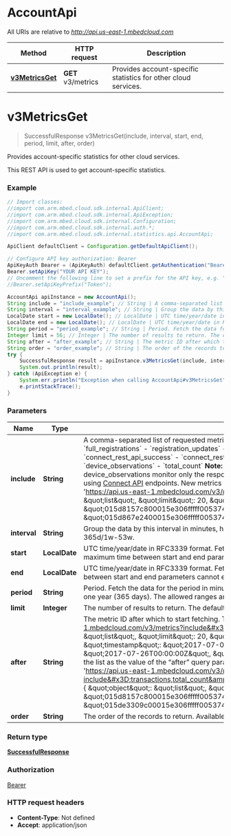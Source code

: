 # AccountApi

All URIs are relative to *http://api.us-east-1.mbedcloud.com*

Method | HTTP request | Description
------------- | ------------- | -------------
[**v3MetricsGet**](AccountApi.md#v3MetricsGet) | **GET** v3/metrics | Provides account-specific statistics for other cloud services.


<a name="v3MetricsGet"></a>
# **v3MetricsGet**
> SuccessfulResponse v3MetricsGet(include, interval, start, end, period, limit, after, order)

Provides account-specific statistics for other cloud services.

This REST API is used to get account-specific statistics.

### Example
```java
// Import classes:
//import com.arm.mbed.cloud.sdk.internal.ApiClient;
//import com.arm.mbed.cloud.sdk.internal.ApiException;
//import com.arm.mbed.cloud.sdk.internal.Configuration;
//import com.arm.mbed.cloud.sdk.internal.auth.*;
//import com.arm.mbed.cloud.sdk.internal.statistics.api.AccountApi;

ApiClient defaultClient = Configuration.getDefaultApiClient();

// Configure API key authorization: Bearer
ApiKeyAuth Bearer = (ApiKeyAuth) defaultClient.getAuthentication("Bearer");
Bearer.setApiKey("YOUR API KEY");
// Uncomment the following line to set a prefix for the API key, e.g. "Token" (defaults to null)
//Bearer.setApiKeyPrefix("Token");

AccountApi apiInstance = new AccountApi();
String include = "include_example"; // String | A comma-separated list of requested metrics and total_count (if included, the response will contain total_count to specify the total number of records available). Supported values are:  - `transactions` - `full_registrations` - `registration_updates` - `deleted_registrations` - `expired_registrations` - `bootstraps_successful` - `bootstraps_failed` - `bootstraps_pending` - `handshakes_successful` - `connect_rest_api_success` - `connect_rest_api_error` - `device_proxy_request_success` - `device_proxy_request_error` - `device_subscription_request_success` - `device_subscription_request_error` - `device_observations` - `total_count`  **Note:**  The metrics device_proxy_request_success, device_proxy_request_error, device_subscription_request_success, device_subscription_request_error and device_observations monitor only the response from the device to Mbed Cloud Connect and they do not confirm that the response is delivered to client callback urls used when you try to access device resources using  [Connect API](/docs/v1.2/api-references/connect-api.html) endpoints. New metrics will be added to monitor the response delivery to client callback urls later.  **Example usage:**  ``` curl  -X GET \\       -H \"Authorization : Bearer <valid access Token>\"        'https://api.us-east-1.mbedcloud.com/v3/metrics?include=transactions,total_count&start=20170207&end=20170407&interval=1d'  {     \"object\": \"list\",     \"limit\": 20,     \"total_count\": 54,     \"after\": \"2017-07-26T00:00:00Z\",     \"has_more\": true,     \"data\": [         {             \"id\": \"015d8157c800015e306fffff005374617473000\",             \"timestamp\": \"2017-07-27T00:00:00Z\",             \"transactions\": 27366         },         {             \"id\": \"015d867e2400015e306fffff005374617473000\",             \"timestamp\": \"2017-07-28T00:00:00Z\",             \"transactions\": 27480         }     ] } ``` 
String interval = "interval_example"; // String | Group the data by this interval in minutes, hours, days or weeks. Sample values: 5m, 2h, 3d, 4w. The maximum interval cannot exceed one year (365 days). The allowed ranges are 5m-525600m/1h-8760h/1d-365d/1w-53w. 
LocalDate start = new LocalDate(); // LocalDate | UTC time/year/date in RFC3339 format. Fetch the data with timestamp greater than or equal to this value. Sample values: 20170207T092056990Z / 2017-02-07T09:20:56.990Z / 2017 / 20170207. The maximum time between start and end parameters cannot exceed more than one year (365 days). The parameter is not mandatory, if the period is specified. 
LocalDate end = new LocalDate(); // LocalDate | UTC time/year/date in RFC3339 format. Fetch the data with timestamp less than this value.Sample values: 20170207T092056990Z / 2017-02-07T09:20:56.990Z / 2017 / 20170207. The maximum time between start and end parameters cannot exceed more than one year ( 365 days ). The parameter is not mandatory, if the period is specified. 
String period = "period_example"; // String | Period. Fetch the data for the period in minutes, hours, days or weeks. Sample values: 5m, 2h, 3d, 4w. The parameter is not mandatory, if the start and end time are specified. The maximum period cannot exceed one year (365 days). The allowed ranges are 5m-525600m/1h-8760h/1d-365d/1w-53w. 
Integer limit = 56; // Integer | The number of results to return. The default value is 50, minimum 2 and maximum 1000. 
String after = "after_example"; // String | The metric ID after which to start fetching. This also can be used for pagination as follows.  **Example usage:**  ``` curl  -X GET \\       -H \"Authorization : Bearer <valid access Token>\"        'https://api.us-east-1.mbedcloud.com/v3/metrics?include=transactions,total_count&start=20170707&end=20170829&interval=1d&limit=20' {    \"object\": \"list\",    \"limit\": 20,    \"total_count\": 54,    \"has_more\": true,    \"data\": [        {            \"id\": \"015d1a589800015e306fffff005374617473000\",            \"timestamp\": \"2017-07-07T00:00:00Z\",            \"transactions\": 26381        },        .        .        .        {            \"id\": \"015d7c316c00015e306fffff005374617473000\",            \"timestamp\": \"2017-07-26T00:00:00Z\",            \"transactions\": 25569        }    ] } ```  If the parameter “has more” is true, it indicates that the list is not complete and more values are available. You can give the last ID of the list as the value of the “after” query parameter, and you get the next page of values. You can keep doing this until “has more” is false. ``` curl -X GET \\      -H \"Authorization : Bearer <valid access Token>\"      'https://api.us-east-1.mbedcloud.com/v3/metrics?include=transactions,total_count&start=20170707&end=20170829&interval=1d&limit=20&after=015d7c316c00015e306fffff005374617473000'  {    \"object\": \"list\",    \"limit\": 20,    \"total_count\": 54,    \"after\": \"2017-07-26T00:00:00Z\",    \"has_more\": true,    \"data\": [        {            \"id\": \"015d8157c800015e306fffff005374617473000\",            \"timestamp\": \"2017-07-27T00:00:00Z\",            \"transactions\": 27366        },      .      .      .        {            \"id\": \"015de3309c00015e306fffff005374617473000\",            \"timestamp\": \"2017-08-15T00:00:00Z\",            \"transactions\": 24707        }    ] } ``` 
String order = "order_example"; // String | The order of the records to return. Available values are ASC and DESC. The default value is ASC. 
try {
    SuccessfulResponse result = apiInstance.v3MetricsGet(include, interval, start, end, period, limit, after, order);
    System.out.println(result);
} catch (ApiException e) {
    System.err.println("Exception when calling AccountApi#v3MetricsGet");
    e.printStackTrace();
}
```

### Parameters

Name | Type | Description  | Notes
------------- | ------------- | ------------- | -------------
 **include** | **String**| A comma-separated list of requested metrics and total_count (if included, the response will contain total_count to specify the total number of records available). Supported values are:  - &#x60;transactions&#x60; - &#x60;full_registrations&#x60; - &#x60;registration_updates&#x60; - &#x60;deleted_registrations&#x60; - &#x60;expired_registrations&#x60; - &#x60;bootstraps_successful&#x60; - &#x60;bootstraps_failed&#x60; - &#x60;bootstraps_pending&#x60; - &#x60;handshakes_successful&#x60; - &#x60;connect_rest_api_success&#x60; - &#x60;connect_rest_api_error&#x60; - &#x60;device_proxy_request_success&#x60; - &#x60;device_proxy_request_error&#x60; - &#x60;device_subscription_request_success&#x60; - &#x60;device_subscription_request_error&#x60; - &#x60;device_observations&#x60; - &#x60;total_count&#x60;  **Note:**  The metrics device_proxy_request_success, device_proxy_request_error, device_subscription_request_success, device_subscription_request_error and device_observations monitor only the response from the device to Mbed Cloud Connect and they do not confirm that the response is delivered to client callback urls used when you try to access device resources using  [Connect API](/docs/v1.2/api-references/connect-api.html) endpoints. New metrics will be added to monitor the response delivery to client callback urls later.  **Example usage:**  &#x60;&#x60;&#x60; curl  -X GET \\       -H \&quot;Authorization : Bearer &lt;valid access Token&gt;\&quot;        &#39;https://api.us-east-1.mbedcloud.com/v3/metrics?include&#x3D;transactions,total_count&amp;start&#x3D;20170207&amp;end&#x3D;20170407&amp;interval&#x3D;1d&#39;  {     \&quot;object\&quot;: \&quot;list\&quot;,     \&quot;limit\&quot;: 20,     \&quot;total_count\&quot;: 54,     \&quot;after\&quot;: \&quot;2017-07-26T00:00:00Z\&quot;,     \&quot;has_more\&quot;: true,     \&quot;data\&quot;: [         {             \&quot;id\&quot;: \&quot;015d8157c800015e306fffff005374617473000\&quot;,             \&quot;timestamp\&quot;: \&quot;2017-07-27T00:00:00Z\&quot;,             \&quot;transactions\&quot;: 27366         },         {             \&quot;id\&quot;: \&quot;015d867e2400015e306fffff005374617473000\&quot;,             \&quot;timestamp\&quot;: \&quot;2017-07-28T00:00:00Z\&quot;,             \&quot;transactions\&quot;: 27480         }     ] } &#x60;&#x60;&#x60;  |
 **interval** | **String**| Group the data by this interval in minutes, hours, days or weeks. Sample values: 5m, 2h, 3d, 4w. The maximum interval cannot exceed one year (365 days). The allowed ranges are 5m-525600m/1h-8760h/1d-365d/1w-53w.  |
 **start** | **LocalDate**| UTC time/year/date in RFC3339 format. Fetch the data with timestamp greater than or equal to this value. Sample values: 20170207T092056990Z / 2017-02-07T09:20:56.990Z / 2017 / 20170207. The maximum time between start and end parameters cannot exceed more than one year (365 days). The parameter is not mandatory, if the period is specified.  | [optional]
 **end** | **LocalDate**| UTC time/year/date in RFC3339 format. Fetch the data with timestamp less than this value.Sample values: 20170207T092056990Z / 2017-02-07T09:20:56.990Z / 2017 / 20170207. The maximum time between start and end parameters cannot exceed more than one year ( 365 days ). The parameter is not mandatory, if the period is specified.  | [optional]
 **period** | **String**| Period. Fetch the data for the period in minutes, hours, days or weeks. Sample values: 5m, 2h, 3d, 4w. The parameter is not mandatory, if the start and end time are specified. The maximum period cannot exceed one year (365 days). The allowed ranges are 5m-525600m/1h-8760h/1d-365d/1w-53w.  | [optional]
 **limit** | **Integer**| The number of results to return. The default value is 50, minimum 2 and maximum 1000.  | [optional]
 **after** | **String**| The metric ID after which to start fetching. This also can be used for pagination as follows.  **Example usage:**  &#x60;&#x60;&#x60; curl  -X GET \\       -H \&quot;Authorization : Bearer &lt;valid access Token&gt;\&quot;        &#39;https://api.us-east-1.mbedcloud.com/v3/metrics?include&#x3D;transactions,total_count&amp;start&#x3D;20170707&amp;end&#x3D;20170829&amp;interval&#x3D;1d&amp;limit&#x3D;20&#39; {    \&quot;object\&quot;: \&quot;list\&quot;,    \&quot;limit\&quot;: 20,    \&quot;total_count\&quot;: 54,    \&quot;has_more\&quot;: true,    \&quot;data\&quot;: [        {            \&quot;id\&quot;: \&quot;015d1a589800015e306fffff005374617473000\&quot;,            \&quot;timestamp\&quot;: \&quot;2017-07-07T00:00:00Z\&quot;,            \&quot;transactions\&quot;: 26381        },        .        .        .        {            \&quot;id\&quot;: \&quot;015d7c316c00015e306fffff005374617473000\&quot;,            \&quot;timestamp\&quot;: \&quot;2017-07-26T00:00:00Z\&quot;,            \&quot;transactions\&quot;: 25569        }    ] } &#x60;&#x60;&#x60;  If the parameter “has more” is true, it indicates that the list is not complete and more values are available. You can give the last ID of the list as the value of the “after” query parameter, and you get the next page of values. You can keep doing this until “has more” is false. &#x60;&#x60;&#x60; curl -X GET \\      -H \&quot;Authorization : Bearer &lt;valid access Token&gt;\&quot;      &#39;https://api.us-east-1.mbedcloud.com/v3/metrics?include&#x3D;transactions,total_count&amp;start&#x3D;20170707&amp;end&#x3D;20170829&amp;interval&#x3D;1d&amp;limit&#x3D;20&amp;after&#x3D;015d7c316c00015e306fffff005374617473000&#39;  {    \&quot;object\&quot;: \&quot;list\&quot;,    \&quot;limit\&quot;: 20,    \&quot;total_count\&quot;: 54,    \&quot;after\&quot;: \&quot;2017-07-26T00:00:00Z\&quot;,    \&quot;has_more\&quot;: true,    \&quot;data\&quot;: [        {            \&quot;id\&quot;: \&quot;015d8157c800015e306fffff005374617473000\&quot;,            \&quot;timestamp\&quot;: \&quot;2017-07-27T00:00:00Z\&quot;,            \&quot;transactions\&quot;: 27366        },      .      .      .        {            \&quot;id\&quot;: \&quot;015de3309c00015e306fffff005374617473000\&quot;,            \&quot;timestamp\&quot;: \&quot;2017-08-15T00:00:00Z\&quot;,            \&quot;transactions\&quot;: 24707        }    ] } &#x60;&#x60;&#x60;  | [optional]
 **order** | **String**| The order of the records to return. Available values are ASC and DESC. The default value is ASC.  | [optional]

### Return type

[**SuccessfulResponse**](SuccessfulResponse.md)

### Authorization

[Bearer](../README.md#Bearer)

### HTTP request headers

 - **Content-Type**: Not defined
 - **Accept**: application/json

